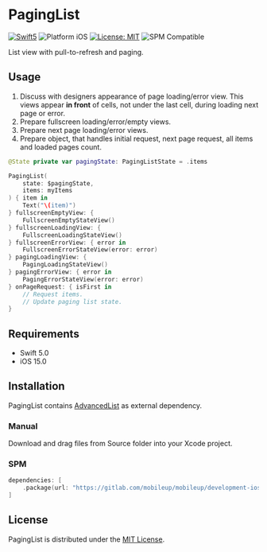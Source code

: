 # PagingList

<p align="left">
    <a href="https://developer.apple.com/swift"><img src="https://img.shields.io/badge/language-Swift_5-green" alt="Swift5" /></a>
 <img src="https://img.shields.io/badge/platform-iOS-blue.svg?style=flat" alt="Platform iOS" />
 <a href="https://github.com/MobileUpLLC/Utils/blob/main/LICENSE"><img src="https://img.shields.io/badge/license-MIT-green" alt="License: MIT" /></a>
<img src="https://img.shields.io/badge/SPM-compatible-green" alt="SPM Compatible">
</p>

List view with pull-to-refresh and paging.

## Usage

1. Discuss with designers appearance of page loading/error view. This views appear **in front** of cells, not under the last cell, during loading next page or error.
2. Prepare fullscreen loading/error/empty views.
3. Prepare next page loading/error views.
4. Prepare object, that handles initial request, next page request, all items and loaded pages count.
    

```swift
@State private var pagingState: PagingListState = .items

PagingList(
    state: $pagingState,
    items: myItems
) { item in
    Text("\(item)")
} fullscreenEmptyView: {
    FullscreenEmptyStateView()
} fullscreenLoadingView: {
    FullscreenLoadingStateView()
} fullscreenErrorView: { error in
    FullscreenErrorStateView(error: error)
} pagingLoadingView: {
    PagingLoadingStateView()
} pagingErrorView: { error in
    PagingErrorStateView(error: error)
} onPageRequest: { isFirst in
    // Request items.
    // Update paging list state.
}
```

## Requirements

- Swift 5.0
- iOS 15.0

## Installation

PagingList contains [AdvancedList](https://github.com/crelies/AdvancedList) as external dependency.

### Manual

Download and drag files from Source folder into your Xcode project.

### SPM

```swift
dependencies: [
    .package(url: "https://gitlab.com/mobileup/mobileup/development-ios/paging-list", .upToNextMajor(from: "1.0.0"))
]
```

## License

PagingList is distributed under the [MIT License](https://gitlab.com/mobileup/mobileup/development-ios/paging-list/LICENSE).